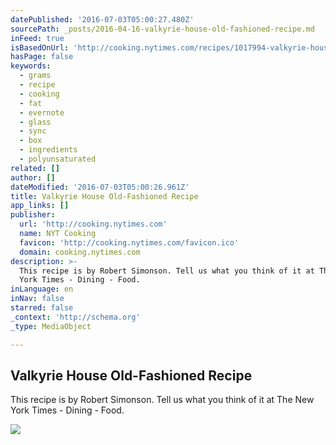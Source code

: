 ```yaml
---
datePublished: '2016-07-03T05:00:27.480Z'
sourcePath: _posts/2016-04-16-valkyrie-house-old-fashioned-recipe.md
inFeed: true
isBasedOnUrl: 'http://cooking.nytimes.com/recipes/1017994-valkyrie-house-old-fashioned'
hasPage: false
keywords:
  - grams
  - recipe
  - cooking
  - fat
  - evernote
  - glass
  - sync
  - box
  - ingredients
  - polyunsaturated
related: []
author: []
dateModified: '2016-07-03T05:00:26.961Z'
title: Valkyrie House Old-Fashioned Recipe
app_links: []
publisher:
  url: 'http://cooking.nytimes.com'
  name: NYT Cooking
  favicon: 'http://cooking.nytimes.com/favicon.ico'
  domain: cooking.nytimes.com
description: >-
  This recipe is by Robert Simonson. Tell us what you think of it at The New
  York Times - Dining - Food.
inLanguage: en
inNav: false
starred: false
_context: 'http://schema.org'
_type: MediaObject

---
```

<article style=""><h1>Valkyrie House Old-Fashioned Recipe</h1><p>This recipe is by Robert Simonson. Tell us what you think of it at The New York Times - Dining - Food.</p><img src="http://graphics8.nytimes.com/images/2016/03/02/dining/02BLEND3/02BLEND3-superJumbo.jpg" /></article>